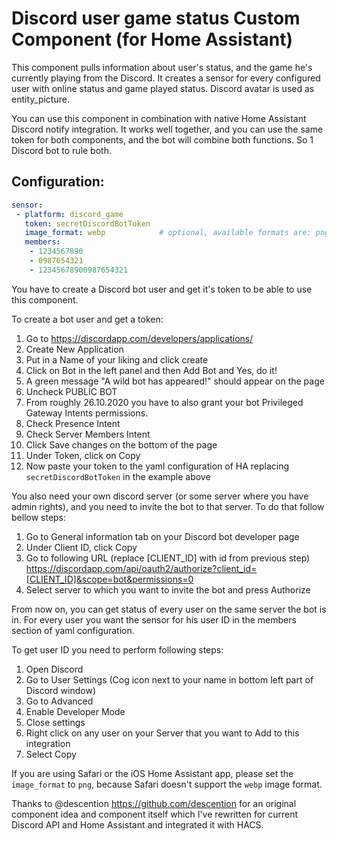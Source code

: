 # Discord user game status Custom Component (for Home Assistant)

This component pulls information about user's status, and the game he's currently playing from the Discord.
It creates a sensor for every configured user with online status and game played status. Discord avatar is used as entity_picture.

You can use this component in combination with native Home Assistant Discord notify integration. It works well together, and you can use the
same token for both components, and the bot will combine both functions. So 1 Discord bot to rule both.

## Configuration:

```yaml
sensor:
 - platform: discord_game
   token: secretDiscordBotToken
   image_format: webp            # optional, available formats are: png, webp, jpeg, jpg
   members:
    - 1234567890
    - 0987654321
    - 12345678900987654321
```

You have to create a Discord bot user and get it's token to be able to use this component.

To create a bot user and get a token:
1. Go to https://discordapp.com/developers/applications/
2. Create New Application
3. Put in a Name of your liking and click create
4. Click on Bot in the left panel and then Add Bot and Yes, do it!
5. A green message "A wild bot has appeared!" should appear on the page
6. Uncheck PUBLIC BOT
7. From roughly 26.10.2020 you have to also grant your bot Privileged Gateway Intents permissions.
8. Check Presence Intent
9. Check Server Members Intent
10. Click Save changes on the bottom of the page
11. Under Token, click on Copy
12. Now paste your token to the yaml configuration of HA replacing `secretDiscordBotToken` in the example above

You also need your own discord server (or some server where you have admin rights), and you need to invite the bot to that server.
To do that follow bellow steps:
1. Go to General information tab on your Discord bot developer page
2. Under Client ID, click Copy
3. Go to following URL (replace [CLIENT_ID] with id from previous step) https://discordapp.com/api/oauth2/authorize?client_id=[CLIENT_ID]&scope=bot&permissions=0
4. Select server to which you want to invite the bot and press Authorize

From now on, you can get status of every user on the same server the bot is in.
For every user you want the sensor for his user ID in the members section of yaml configuration.

To get user ID you need to perform following steps:
1. Open Discord
2. Go to User Settings (Cog icon next to your name in bottom left part of Discord window)
3. Go to Advanced
4. Enable Developer Mode
5. Close settings
6. Right click on any user on your Server that you want to Add to this integration
7. Select Copy

If you are using Safari or the iOS Home Assistant app, please set the `image_format` to `png`, because Safari doesn't support the `webp` image format.

Thanks to @descention https://github.com/descention for an original component idea and component itself which I've rewritten for current Discord
API and Home Assistant and integrated it with HACS.
